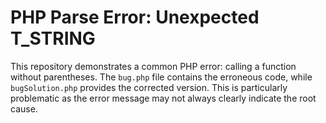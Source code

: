 # PHP Parse Error: Unexpected T_STRING

This repository demonstrates a common PHP error: calling a function without parentheses.  The `bug.php` file contains the erroneous code, while `bugSolution.php` provides the corrected version. This is particularly problematic as the error message may not always clearly indicate the root cause. 